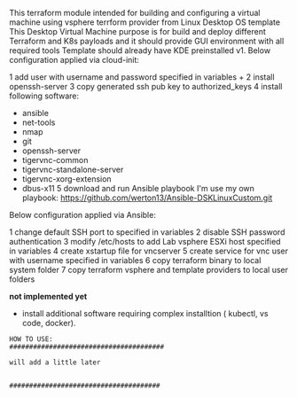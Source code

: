 This terraform module intended for  building and configuring a virtual machine
using vsphere terrform provider from Linux Desktop OS template
This Desktop Virtual Machine purpose is for build and deploy different Terraform and K8s payloads and it should provide GUI environment with all required tools
Template should already have KDE preinstalled
v1.
Below configuration applied via cloud-init:


 1 add user with username and password specified in variables +
 2 install openssh-server
 3 copy generated ssh pub key to authorized_keys
 4 install following software:
   - ansible
   - net-tools
   - nmap
   - git
   - openssh-server
   - tigervnc-common
   - tigervnc-standalone-server
   - tigervnc-xorg-extension
   - dbus-x11
 5 download and run Ansible playbook
I'm use my own playbook: https://github.com/werton13/Ansible-DSKLinuxCustom.git

Below configuration applied via Ansible:

 1 change default SSH port to specified in variables
 2 disable SSH password authentication
 3  modify /etc/hosts to add Lab vsphere ESXi host specified in variables
 4 create xstartup file for vncserver
 5 create service for vnc user with username specified in variables
 6 copy terraform binary to local system folder
 7 copy terraform vsphere and template providers to local user folders

**not implemented yet** 
-  install additional software requiring complex installtion ( kubectl, vs code, docker).

~~~~~~~~~~~~~~~~~~~~~~~~~~~~~~~~~~~~~~~~~~~~~~~~~~~~~~~~~~~~~~~~~~~~~~~~~~~~~~~~~~~~~
HOW TO USE:
#######################################

will add a little later
 

######################################